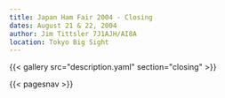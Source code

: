 ```yaml
---
title: Japan Ham Fair 2004 - Closing
dates: August 21 & 22, 2004
author: Jim Tittsler 7J1AJH/AI8A
location: Tokyo Big Sight
---
```


{{< gallery src="description.yaml" section="closing" >}}

{{< pagesnav >}}
